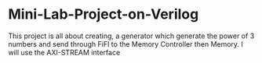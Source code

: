 # Mini-Lab-Project-on-Verilog
This project is all about creating, a generator which generate the power of 3 numbers and send through FiFI to the Memory Controller then Memory. I will use the AXI-STREAM interface
